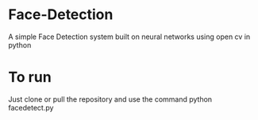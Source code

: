 # Face-Detection
A simple Face Detection system built on neural networks using open cv in python
# To run
Just clone or pull the repository and use the command python facedetect.py
